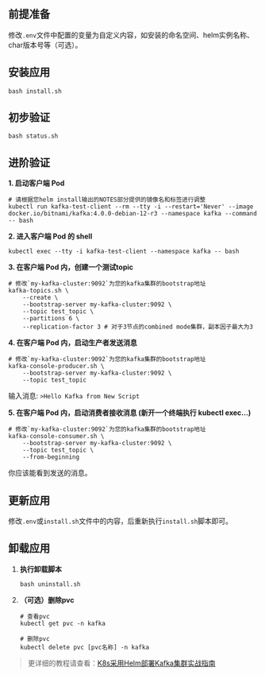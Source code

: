 前提准备
---

修改`.env`文件中配置的变量为自定义内容，如安装的命名空间、helm实例名称、char版本号等（可选）。

安装应用
---

```shell
bash install.sh
```

初步验证
---

```shell
bash status.sh
```

进阶验证
---

**1. 启动客户端 Pod**

```shell
# 请根据您helm install输出的NOTES部分提供的镜像名和标签进行调整
kubectl run kafka-test-client --rm --tty -i --restart='Never' --image docker.io/bitnami/kafka:4.0.0-debian-12-r3 --namespace kafka --command -- bash
```
    
**2. 进入客户端 Pod 的 shell**

```shell
kubectl exec --tty -i kafka-test-client --namespace kafka -- bash
```
    
**3. 在客户端 Pod 内，创建一个测试topic**

```shell
# 修改`my-kafka-cluster:9092`为您的kafka集群的bootstrap地址
kafka-topics.sh \
    --create \
    --bootstrap-server my-kafka-cluster:9092 \
    --topic test_topic \
    --partitions 6 \
    --replication-factor 3 # 对于3节点的combined mode集群，副本因子最大为3
```
    
**4. 在客户端 Pod 内，启动生产者发送消息**

```shell
# 修改`my-kafka-cluster:9092`为您的kafka集群的bootstrap地址
kafka-console-producer.sh \
    --bootstrap-server my-kafka-cluster:9092 \
    --topic test_topic
```
输入消息: `>Hello Kafka from New Script`

**5. 在客户端 Pod 内，启动消费者接收消息 (新开一个终端执行 kubectl exec...)**

```shell
# 修改`my-kafka-cluster:9092`为您的kafka集群的bootstrap地址
kafka-console-consumer.sh \
    --bootstrap-server my-kafka-cluster:9092 \
    --topic test_topic \
    --from-beginning
```
你应该能看到发送的消息。

更新应用
---

修改`.env`或`install.sh`文件中的内容，后重新执行`install.sh`脚本即可。

卸载应用
---

1. **执行卸载脚本**

   ```shell
   bash uninstall.sh
   ```

2. **（可选）删除pvc**

   ```shell
   # 查看pvc
   kubectl get pvc -n kafka
   
   # 删除pvc
   kubectl delete pvc [pvc名称] -n kafka
   ```

> 更详细的教程请查看：[K8s采用Helm部署Kafka集群实战指南](https://lbs.wiki/pages/84c192a2/)
